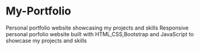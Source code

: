 # My-Portfolio
Personal portfolio website showcasing my projects and skills
Responsive personal porfolio website built with 
HTML,CSS,Bootstrap and JavaScript to showcase my projects and skills
